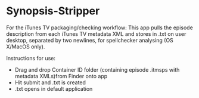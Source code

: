 # Synopsis-Stripper

For the iTunes TV packaging/checking workflow:
This app pulls the episode description from each iTunes TV metadata XML and stores in .txt on user desktop, separated by two newlines, for spellchecker analysing (OS X/MacOS only).

Instructions for use:
- Drag and drop Container ID folder (containing episode .itmsps with metadata XMLs)from Finder onto app
- Hit submit and .txt is created
- .txt opens in default application
